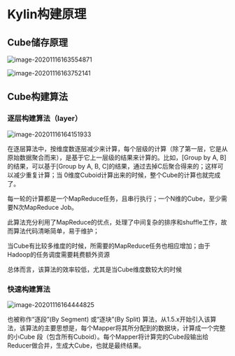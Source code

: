 # Kylin构建原理

## Cube储存原理

![image-20201116163554871](https://raw.githubusercontent.com/privking/king-note-images/master/img/note/image-20201116163554871-1605515755-69204f.png)

![image-20201116163752141](https://raw.githubusercontent.com/privking/king-note-images/master/img/note/image-20201116163752141-1605515872-e4376d.png)

## Cube构建算法

### 逐层构建算法（layer）

![image-20201116164151933](https://raw.githubusercontent.com/privking/king-note-images/master/img/note/image-20201116164151933-1605516112-184b95.png)

在逐层算法中，按维度数逐层减少来计算，每个层级的计算（除了第一层，它是从原始数据聚合而来），是基于它上一层级的结果来计算的。比如，[Group by A, B]的结果，可以基于[Group by A, B, C]的结果，通过去掉C后聚合得来的；这样可以减少重复计算；当 0维度Cuboid计算出来的时候，整个Cube的计算也就完成了。

每一轮的计算都是一个MapReduce任务，且串行执行；一个N维的Cube，至少需要N次MapReduce Job。

此算法充分利用了MapReduce的优点，处理了中间复杂的排序和shuffle工作，故而算法代码清晰简单，易于维护；

当Cube有比较多维度的时候，所需要的MapReduce任务也相应增加；由于Hadoop的任务调度需要耗费额外资源

总体而言，该算法的效率较低，尤其是当Cube维度数较大的时候

### 快速构建算法

![image-20201116164444825](https://raw.githubusercontent.com/privking/king-note-images/master/img/note/image-20201116164444825-1605516284-d9eaf4.png)

也被称作“逐段”(By Segment) 或“逐块”(By Split) 算法，从1.5.x开始引入该算法，该算法的主要思想是，每个Mapper将其所分配到的数据块，计算成一个完整的小Cube 段（包含所有Cuboid）。每个Mapper将计算完的Cube段输出给Reducer做合并，生成大Cube，也就是最终结果。